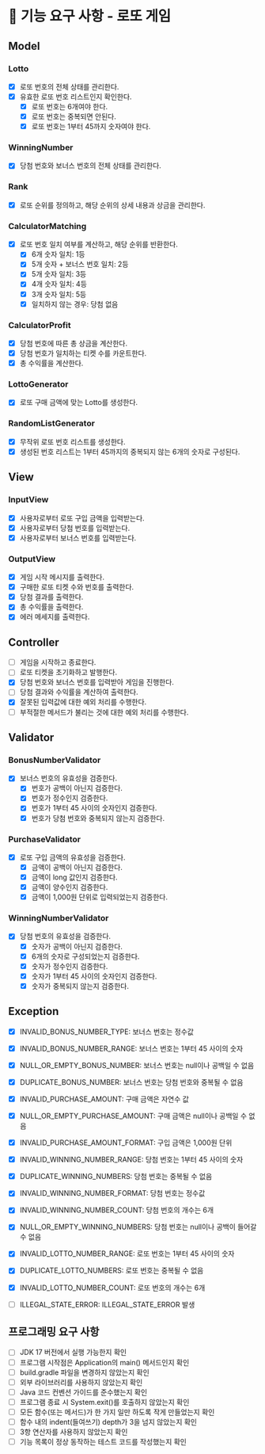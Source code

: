 # 🚀 기능 요구 사항 - 로또 게임

## Model
### Lotto
- [x] 로또 번호의 전체 상태를 관리한다.
- [x] 유효한 로또 번호 리스트인지 확인한다.
    - [x] 로또 번호는 6개여야 한다.
    - [x] 로또 번호는 중복되면 안된다.
    - [x] 로또 번호는 1부터 45까지 숫자여야 한다.

### WinningNumber
- [x] 당첨 번호와 보너스 번호의 전체 상태를 관리한다.

### Rank
- [x] 로또 순위를 정의하고, 해당 순위의 상세 내용과 상금을 관리한다.

### CalculatorMatching
- [x] 로또 번호 일치 여부를 계산하고, 해당 순위를 반환한다.
    - [x] 6개 숫자 일치: 1등
    - [x] 5개 숫자 + 보너스 번호 일치: 2등
    - [x] 5개 숫자 일치: 3등
    - [x] 4개 숫자 일치: 4등
    - [x] 3개 숫자 일치: 5등
    - [x] 일치하지 않는 경우: 당첨 없음

### CalculatorProfit
- [x] 당첨 번호에 따른 총 상금을 계산한다.
- [x] 당첨 번호가 일치하는 티켓 수를 카운트한다.
- [x] 총 수익률을 계산한다.

### LottoGenerator
- [x] 로또 구매 금액에 맞는 Lotto를 생성한다.

### RandomListGenerator
- [x] 무작위 로또 번호 리스트를 생성한다.
- [x] 생성된 번호 리스트는 1부터 45까지의 중복되지 않는 6개의 숫자로 구성된다.

## View
### InputView
- [x] 사용자로부터 로또 구입 금액을 입력받는다.
- [x] 사용자로부터 당첨 번호를 입력받는다.
- [x] 사용자로부터 보너스 번호를 입력받는다.

### OutputView
- [x] 게임 시작 메시지를 출력한다.
- [x] 구매한 로또 티켓 수와 번호를 출력한다.
- [x] 당첨 결과를 출력한다.
- [x] 총 수익률을 출력한다.
- [x] 에러 메세지를 출력한다.

## Controller
- [ ] 게임을 시작하고 종료한다.
- [ ] 로또 티켓을 초기화하고 발행한다.
- [x] 당첨 번호와 보너스 번호를 입력받아 게임을 진행한다.
- [ ] 당첨 결과와 수익률을 계산하여 출력한다.
- [x] 잘못된 입력값에 대한 예외 처리를 수행한다.
- [ ] 부적절한 메서드가 불리는 것에 대한 예외 처리를 수행한다.

## Validator
### BonusNumberValidator
- [x] 보너스 번호의 유효성을 검증한다.
    - [x] 번호가 공백이 아닌지 검증한다.
    - [x] 번호가 정수인지 검증한다.
    - [x] 번호가 1부터 45 사이의 숫자인지 검증한다.
    - [x] 번호가 당첨 번호와 중복되지 않는지 검증한다.

### PurchaseValidator
- [x] 로또 구입 금액의 유효성을 검증한다.
    - [x] 금액이 공백이 아닌지 검증한다.
    - [x] 금액이 long 값인지 검증한다.
    - [x] 금액이 양수인지 검증한다.
    - [x] 금액이 1,000원 단위로 입력되었는지 검증한다.

### WinningNumberValidator
- [x] 당첨 번호의 유효성을 검증한다.
    - [x] 숫자가 공백이 아닌지 검증한다.
    - [x] 6개의 숫자로 구성되었는지 검증한다.
    - [x] 숫자가 정수인지 검증한다.
    - [x] 숫자가 1부터 45 사이의 숫자인지 검증한다.
    - [x] 숫자가 중복되지 않는지 검증한다.

## Exception
- [x] INVALID_BONUS_NUMBER_TYPE: 보너스 번호는 정수값
- [x] INVALID_BONUS_NUMBER_RANGE: 보너스 번호는 1부터 45 사이의 숫자
- [x] NULL_OR_EMPTY_BONUS_NUMBER: 보너스 번호는 null이나 공백일 수 없음
- [x] DUPLICATE_BONUS_NUMBER: 보너스 번호는 당첨 번호와 중복될 수 없음

- [x] INVALID_PURCHASE_AMOUNT: 구매 금액은 자연수 값
- [x] NULL_OR_EMPTY_PURCHASE_AMOUNT: 구매 금액은 null이나 공백일 수 없음
- [x] INVALID_PURCHASE_AMOUNT_FORMAT: 구입 금액은 1,000원 단위

- [x] INVALID_WINNING_NUMBER_RANGE: 당첨 번호는 1부터 45 사이의 숫자
- [x] DUPLICATE_WINNING_NUMBERS: 당첨 번호는 중복될 수 없음
- [x] INVALID_WINNING_NUMBER_FORMAT: 당첨 번호는 정수값
- [x] INVALID_WINNING_NUMBER_COUNT: 당첨 번호의 개수는 6개
- [x] NULL_OR_EMPTY_WINNING_NUMBERS: 당첨 번호는 null이나 공백이 들어갈 수 없음

- [x] INVALID_LOTTO_NUMBER_RANGE: 로또 번호는 1부터 45 사이의 숫자
- [x] DUPLICATE_LOTTO_NUMBERS: 로또 번호는 중복될 수 없음
- [x] INVALID_LOTTO_NUMBER_COUNT: 로또 번호의 개수는 6개

- [ ] ILLEGAL_STATE_ERROR: ILLEGAL_STATE_ERROR 발생

## 프로그래밍 요구 사항
- [ ] JDK 17 버전에서 실행 가능한지 확인
- [ ] 프로그램 시작점은 Application의 main() 메서드인지 확인
- [ ] build.gradle 파일을 변경하지 않았는지 확인
- [ ] 외부 라이브러리를 사용하지 않았는지 확인
- [ ] Java 코드 컨벤션 가이드를 준수했는지 확인
- [ ] 프로그램 종료 시 System.exit()를 호출하지 않았는지 확인
- [ ] 모든 함수(또는 메서드)가 한 가지 일만 하도록 작게 만들었는지 확인
- [ ] 함수 내의 indent(들여쓰기) depth가 3을 넘지 않았는지 확인
- [ ] 3항 연산자를 사용하지 않았는지 확인
- [ ] 기능 목록이 정상 동작하는 테스트 코드를 작성했는지 확인